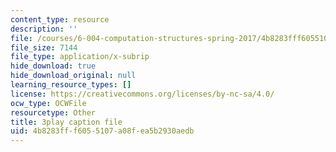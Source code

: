 ```yaml
---
content_type: resource
description: ''
file: /courses/6-004-computation-structures-spring-2017/4b8283fff6055107a08fea5b2930aedb_Fi62zvlY2o4.vtt
file_size: 7144
file_type: application/x-subrip
hide_download: true
hide_download_original: null
learning_resource_types: []
license: https://creativecommons.org/licenses/by-nc-sa/4.0/
ocw_type: OCWFile
resourcetype: Other
title: 3play caption file
uid: 4b8283ff-f605-5107-a08f-ea5b2930aedb
---
```

